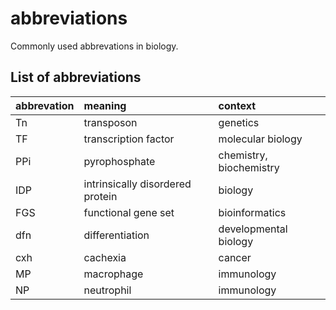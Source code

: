 # abbreviations

Commonly used abbrevations in biology.

## List of abbreviations

|abbrevation|              meaning           |        context        |
|:----------|:-------------------------------|:----------------------|
|Tn         |transposon                      |genetics               |
|TF         |transcription factor            |molecular biology      |
|PPi        |pyrophosphate                   |chemistry, biochemistry|
|IDP        |intrinsically disordered protein|biology                |
|FGS        |functional gene set             |bioinformatics         |
|dfn        |differentiation                 |developmental biology  |
|cxh        |cachexia                        |cancer                 |
|MP         |macrophage                      |immunology             |
|NP         |neutrophil                      |immunology             |
